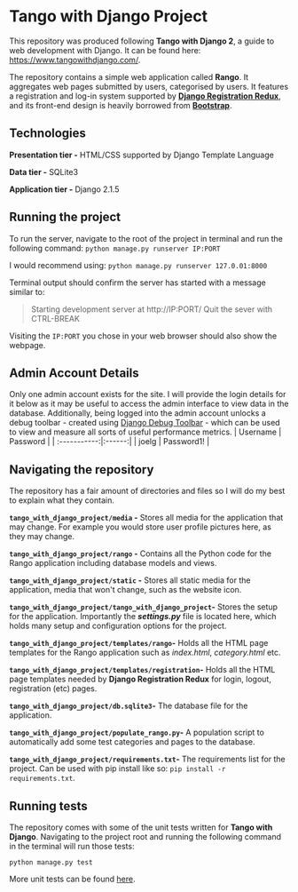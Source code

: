 # Tango with Django Project
This repository was produced following **Tango with Django 2**, a guide to web development with Django. It can be found here: https://www.tangowithdjango.com/.

The repository contains a simple web application called **Rango**. It aggregates web pages submitted by users, categorised by users. It features a registration and log-in system supported by [**Django Registration Redux**](https://django-registration-redux.readthedocs.io/en/latest/), and its front-end design is heavily borrowed from [**Bootstrap**](https://getbootstrap.com/).

## Technologies
**Presentation tier -** HTML/CSS supported by Django Template Language

**Data tier -** SQLite3

**Application tier -** Django 2.1.5

## Running the project
To run the server, navigate to the root of the project in terminal and run the following command:
`python manage.py runserver IP:PORT`

I would recommend using:
`python manage.py runserver 127.0.01:8000`

Terminal output should confirm the server has started with a message similar to:
> Starting development server at http://IP:PORT/
> Quit the sever with CTRL-BREAK

Visiting the `IP:PORT` you chose in your web browser should also show the webpage.

## Admin Account Details
Only one admin account exists for the site. I will provide the login details for it below as it may be useful to access the admin interface to view data in the database. Additionally, being logged into the admin account unlocks a debug toolbar - created using [Django Debug Toolbar](https://django-debug-toolbar.readthedocs.io/en/latest/) - which can be used to view and measure all sorts of useful performance metrics.
| Username | Password |
| :-----------:|:------:|
| joelg | Password1! |

## Navigating the repository
The repository has a fair amount of directories and files so I will do my best to explain what they contain.

**`tango_with_django_project/media` -** Stores all media for the application that may change. For example you would store user profile pictures here, as they may change.

**`tango_with_django_project/rango` -** Contains all the Python code for the Rango application including database models and views.

**`tango_with_django_project/static` -** Stores all static media for the application, media that won't change, such as the website icon.

**`tango_with_django_project/tango_with_django_project`-** Stores the setup for the application. Importantly the ***<span>settings<span>.py*** file is located here, which holds many setup and configuration options for the project.

**`tango_with_django_project/templates/rango`-** Holds all the HTML page templates for the Rango application such as *index.html*, *category.html* etc.

**`tango_with_django_project/templates/registration`-** Holds all the HTML page templates needed by **Django Registration Redux** for login, logout, registration (etc) pages.

**`tango_with_django_project/db.sqlite3`-** The database file for the application.

**`tango_with_django_project/populate_rango.py`-** A population script to automatically add some test categories and pages to the database.

**`tango_with_django_project/requirements.txt`-** The requirements list for the project. Can be used with pip install like so: `pip install -r requirements.txt`.

## Running tests
The repository comes with some of the unit tests written for **Tango with Django**. Navigating to the project root and running the following command in the terminal will run those tests:

`python manage.py test`

More unit tests can be found [here](https://github.com/tangowithcode).

